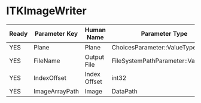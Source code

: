 # ITKImageWriter #

| Ready | Parameter Key | Human Name | Parameter Type | Parameter Class |
|-------|---------------|------------|-----------------|----------------|
| YES | Plane | Plane | ChoicesParameter::ValueType | ChoicesParameter |
| YES | FileName | Output File | FileSystemPathParameter::ValueType | FileSystemPathParameter |
| YES | IndexOffset | Index Offset | int32 | Int32Parameter |
| YES | ImageArrayPath | Image | DataPath | ArraySelectionParameter |

